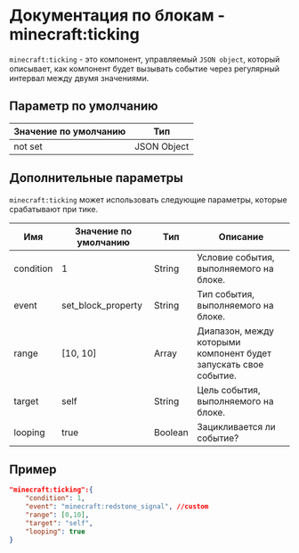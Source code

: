 # Документация по блокам - minecraft:ticking

`minecraft:ticking` - это компонент, управляемый `JSON object`, который описывает, как компонент будет вызывать событие через регулярный интервал между двумя значениями.

## Параметр по умолчанию

| Значение по умолчанию | Тип         |
|-----------------------|-------------|
| not set               | JSON Object |

## Дополнительные параметры

`minecraft:ticking` может использовать следующие параметры, которые срабатывают при тике.

| Имя       | Значение по умолчанию | Тип     | Описание                                                         |
|-----------|-----------------------|---------|------------------------------------------------------------------|
| condition | 1                     | String  | Условие события, выполняемого на блоке.                          |
| event     | set_block_property    | String  | Тип события, выполняемого на блоке.                              |
| range     | [10, 10]              | Array   | Диапазон, между которыми компонент будет запускать свое событие. |
| target    | self                  | String  | Цель события, выполняемого на блоке.                             |
| looping   | true                  | Boolean | Зацикливается ли событие?                                        |

## Пример

``` json
"minecraft:ticking":{
    "condition": 1,
    "event": "minecraft:redstone_signal", //custom
    "range": [0,10],
    "target": "self",
    "looping": true
}
```
